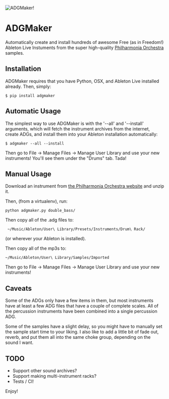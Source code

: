 ![ADGMaker!](http://i.imgur.com/2v7Hd3Q.png)
# ADGMaker

Automatically create and install hundreds of awesome Free (as in Freedom!) Ableton Live Instuments from the super high-quality [Philharmonia Orchestra](http://www.philharmonia.co.uk/explore/make_music/) samples.

## Installation

ADGMaker requires that you have Python, OSX, and Ableton Live installed already. Then, simply:

    $ pip install adgmaker

## Automatic Usage

The simplest way to use ADGMaker is with the '--all' and '--install' arguments, which will fetch the instrument archives from the internet, create ADGs, and install them into your Ableton installation automatically:

    $ adgmaker --all --install

Then go to File -> Manage Files -> Manage User Library and use your new instruments! You'll see them under the "Drums" tab. Tada!

## Manual Usage

Download an instrument from [the Philharmonia Orchestra website](http://www.philharmonia.co.uk/explore/make_music/double_bass) and unzip it.

Then, (from a virtualenv), run:

    python adgmaker.py double_bass/

Then copy all of the .adg files to:

     ~/Music/Ableton/User\ Library/Presets/Instruments/Drum\ Rack/ 

(or wherever your Ableton is installed).

Then copy all of the mp3s to:

    ~/Music/Ableton/User\ Library/Samples/Imported

Then go to File -> Manage Files -> Manage User Library and use your new instruments!

## Caveats

Some of the ADGs only have a few items in them, but most instruments have at least a few ADG files that have a couple of complete scales. All of the percussion instruments have been combined into a single percussion ADG.

Some of the samples have a slight delay, so you might have to manually set the sample start time to your liking. I also like to add a little bit of fade out, reverb, and put them all into the same choke group, depending on the sound I want.

## TODO

* Support other sound archives?
* Support making multi-instrument racks?
* Tests / CI!

Enjoy!
